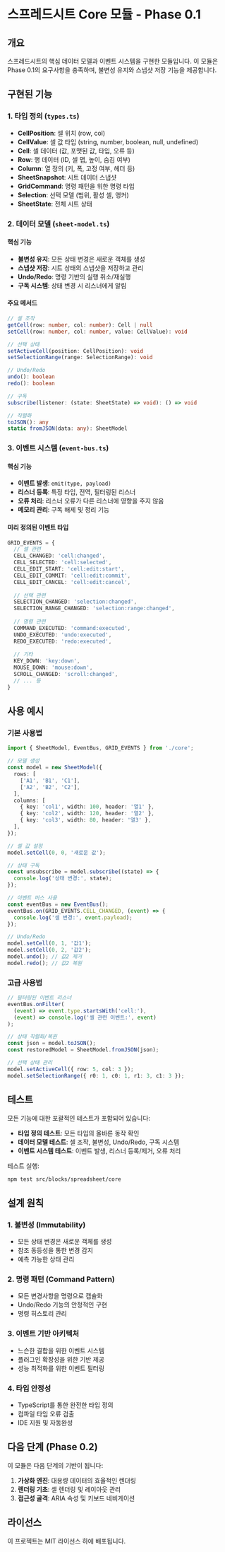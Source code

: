 # 스프레드시트 Core 모듈 - Phase 0.1

## 개요

스프레드시트의 핵심 데이터 모델과 이벤트 시스템을 구현한 모듈입니다. 이 모듈은 Phase 0.1의 요구사항을 충족하며, 불변성 유지와 스냅샷 저장 기능을 제공합니다.

## 구현된 기능

### 1. 타입 정의 (`types.ts`)

- **CellPosition**: 셀 위치 (row, col)
- **CellValue**: 셀 값 타입 (string, number, boolean, null, undefined)
- **Cell**: 셀 데이터 (값, 포맷된 값, 타입, 오류 등)
- **Row**: 행 데이터 (ID, 셀 맵, 높이, 숨김 여부)
- **Column**: 열 정의 (키, 폭, 고정 여부, 헤더 등)
- **SheetSnapshot**: 시트 데이터 스냅샷
- **GridCommand**: 명령 패턴을 위한 명령 타입
- **Selection**: 선택 모델 (범위, 활성 셀, 앵커)
- **SheetState**: 전체 시트 상태

### 2. 데이터 모델 (`sheet-model.ts`)

#### 핵심 기능
- **불변성 유지**: 모든 상태 변경은 새로운 객체를 생성
- **스냅샷 저장**: 시트 상태의 스냅샷을 저장하고 관리
- **Undo/Redo**: 명령 기반의 실행 취소/재실행
- **구독 시스템**: 상태 변경 시 리스너에게 알림

#### 주요 메서드
```typescript
// 셀 조작
getCell(row: number, col: number): Cell | null
setCell(row: number, col: number, value: CellValue): void

// 선택 상태
setActiveCell(position: CellPosition): void
setSelectionRange(range: SelectionRange): void

// Undo/Redo
undo(): boolean
redo(): boolean

// 구독
subscribe(listener: (state: SheetState) => void): () => void

// 직렬화
toJSON(): any
static fromJSON(data: any): SheetModel
```

### 3. 이벤트 시스템 (`event-bus.ts`)

#### 핵심 기능
- **이벤트 발생**: `emit(type, payload)`
- **리스너 등록**: 특정 타입, 전역, 필터링된 리스너
- **오류 처리**: 리스너 오류가 다른 리스너에 영향을 주지 않음
- **메모리 관리**: 구독 해제 및 정리 기능

#### 미리 정의된 이벤트 타입
```typescript
GRID_EVENTS = {
  // 셀 관련
  CELL_CHANGED: 'cell:changed',
  CELL_SELECTED: 'cell:selected',
  CELL_EDIT_START: 'cell:edit:start',
  CELL_EDIT_COMMIT: 'cell:edit:commit',
  CELL_EDIT_CANCEL: 'cell:edit:cancel',
  
  // 선택 관련
  SELECTION_CHANGED: 'selection:changed',
  SELECTION_RANGE_CHANGED: 'selection:range:changed',
  
  // 명령 관련
  COMMAND_EXECUTED: 'command:executed',
  UNDO_EXECUTED: 'undo:executed',
  REDO_EXECUTED: 'redo:executed',
  
  // 기타
  KEY_DOWN: 'key:down',
  MOUSE_DOWN: 'mouse:down',
  SCROLL_CHANGED: 'scroll:changed',
  // ... 등
}
```

## 사용 예시

### 기본 사용법

```typescript
import { SheetModel, EventBus, GRID_EVENTS } from './core';

// 모델 생성
const model = new SheetModel({
  rows: [
    ['A1', 'B1', 'C1'],
    ['A2', 'B2', 'C2'],
  ],
  columns: [
    { key: 'col1', width: 100, header: '열1' },
    { key: 'col2', width: 120, header: '열2' },
    { key: 'col3', width: 80, header: '열3' },
  ],
});

// 셀 값 설정
model.setCell(0, 0, '새로운 값');

// 상태 구독
const unsubscribe = model.subscribe((state) => {
  console.log('상태 변경:', state);
});

// 이벤트 버스 사용
const eventBus = new EventBus();
eventBus.on(GRID_EVENTS.CELL_CHANGED, (event) => {
  console.log('셀 변경:', event.payload);
});

// Undo/Redo
model.setCell(0, 1, '값1');
model.setCell(0, 2, '값2');
model.undo(); // 값2 제거
model.redo(); // 값2 복원
```

### 고급 사용법

```typescript
// 필터링된 이벤트 리스너
eventBus.onFilter(
  (event) => event.type.startsWith('cell:'),
  (event) => console.log('셀 관련 이벤트:', event)
);

// 상태 직렬화/복원
const json = model.toJSON();
const restoredModel = SheetModel.fromJSON(json);

// 선택 상태 관리
model.setActiveCell({ row: 5, col: 3 });
model.setSelectionRange({ r0: 1, c0: 1, r1: 3, c1: 3 });
```

## 테스트

모든 기능에 대한 포괄적인 테스트가 포함되어 있습니다:

- **타입 정의 테스트**: 모든 타입의 올바른 동작 확인
- **데이터 모델 테스트**: 셀 조작, 불변성, Undo/Redo, 구독 시스템
- **이벤트 시스템 테스트**: 이벤트 발생, 리스너 등록/제거, 오류 처리

테스트 실행:
```bash
npm test src/blocks/spreadsheet/core
```

## 설계 원칙

### 1. 불변성 (Immutability)
- 모든 상태 변경은 새로운 객체를 생성
- 참조 동등성을 통한 변경 감지
- 예측 가능한 상태 관리

### 2. 명령 패턴 (Command Pattern)
- 모든 변경사항을 명령으로 캡슐화
- Undo/Redo 기능의 안정적인 구현
- 명령 히스토리 관리

### 3. 이벤트 기반 아키텍처
- 느슨한 결합을 위한 이벤트 시스템
- 플러그인 확장성을 위한 기반 제공
- 성능 최적화를 위한 이벤트 필터링

### 4. 타입 안정성
- TypeScript를 통한 완전한 타입 정의
- 컴파일 타임 오류 검출
- IDE 지원 및 자동완성

## 다음 단계 (Phase 0.2)

이 모듈은 다음 단계의 기반이 됩니다:

1. **가상화 엔진**: 대용량 데이터의 효율적인 렌더링
2. **렌더링 기초**: 셀 렌더링 및 레이아웃 관리
3. **접근성 골격**: ARIA 속성 및 키보드 네비게이션

## 라이선스

이 프로젝트는 MIT 라이선스 하에 배포됩니다.
